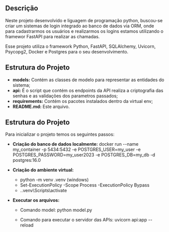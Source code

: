 ## Descrição

Neste projeto desenvolvido e liguagem de programação python, buscou-se criar um sistemas de login integrado ao banco de dados via ORM, onde para cadastrarmos os usuários e realizarmos os logins estamos utilizando o framewor FastAPI para realizar as chamadas.

Esse projeto utiliza o framework Python, FastAPI, SQLAlchemy, Uvicorn, Psycopg2, Docker e Postgres para o seu desenvolvimento.

## Estrutura do Projeto
- **models:** Contém as classes de modelo para representar as entidades do sistema;
- **api:** É o script que contém os endpoints da API realiza a criptografia das senhas e as validações dos parametros passados;
- **requirements:** Contém os pacotes instalados dentro da virtual env;
- **README.md:** Este arquivo.

## Estrutura do Projeto

Para inicializar o projeto temos os seguintes passos:

- **Criação do banco de dados localmente:** docker run --name my_container -p 5434:5432 -e POSTGRES_USER=my_user -e POSTGRES_PASSWORD=my_user2023 -e POSTGRES_DB=my_db -d postgres:16.0

- **Criação do ambiente virtual:** 

    - python -m venv .venv (windows)
    - Set-ExecutionPolicy -Scope Process -ExecutionPolicy Bypass
    - .\.venv\Scripts\activate

- **Executar os arquivos:**

    - Comando model: python model.py

    - Comando para executar o servidor das APIs: uvicorn api:app --reload
